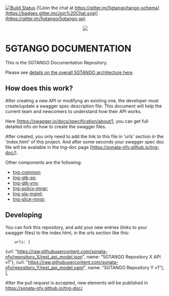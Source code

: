 [![Build Status](https://jenkins.sonata-nfv.eu/buildStatus/icon?job=tng-api-gtw/master)](https://jenkins.sonata-nfv.eu/job/tng-api-gtw/master)
[![Join the chat at https://gitter.im/5gtango/tango-schema](https://badges.gitter.im/Join%20Chat.svg)](https://gitter.im/5gtango/5gtango-sp)

<p align="center"><img src="https://github.com/sonata-nfv/tng-api-gtw/wiki/images/sonata-5gtango-logo-500px.png" /></p>

# 5GTANGO DOCUMENTATION
This is the 5GTANGO Documentation Repository.

Please see [details on the overall 5GTANGO architecture here](https://5gtango.eu/project-outcomes/deliverables/2-uncategorised/31-d2-2-architecture-design.html). 

## How does this work?

After creating a new API or modifyng an existing one, the developer must create/update a swagger spec description file. This document will help the current team and newcomers to understand how their API works.

Here [https://swagger.io/docs/specification/about/], you can get full detailed info on how to create the swagger files.

After created, you only need to add the link to this file in 'urls' section in the 'index.html' of this project. And after some seconds your swagger spec doc file will be available in the tng-doc page [https://sonata-nfv.github.io/tng-doc/].

Other components are the following:

* [tng-common](https://github.com/sonata-nfv/tng-gtk-common/);
* [tng-gtk-sp](https://github.com/sonata-nfv/tng-gtk-sp);
* [tng-gtk-vnv](https://github.com/sonata-nfv/tng-gtk-vnv);
* [tng-policy-mngr](https://github.com/sonata-nfv/tng-policy-mngr);
* [tng-sla-mgmt](https://github.com/sonata-nfv/tng-sla-mgmt);
* [tng-slice-mngr](https://github.com/sonata-nfv/tng-slice-mngr);

## Developing

You can fork this repository, and add your new entries (links to your swagger files) to the index.html, in the urls section like this:

		urls: [ 
{url: "https://raw.githubusercontent.com/sonata-nfv/repository_X/rest_api_model.json", name: "5GTANGO Repository X API v1"},
{url: "https://raw.githubusercontent.com/sonata-nfv/repository_Y/rest_api_model.yaml", name: "5GTANGO Repository Y v1"},
	],

After the pull request is accepted, new elements will be published in https://sonata-nfv.github.io/tng-doc/

